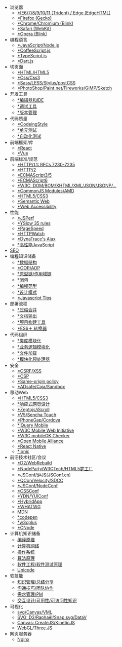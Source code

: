 - 浏览器
    - [*IE6/7/8/9/10/11 (Trident) / Edge (EdgeHTML)]()
    - [*Firefox (Gecko)]()
    - [*Chrome/Chromium (Blink)]()
    - [*Safari (WebKit)]()
    - [*Opera (Blink)]()
- 编程语言
    - [*JavaScript/Node.js](packages/wxc-minibar/)
    - [*CoffeeScript.js](packages/wxc-minibar/)
    - [*TypeScript.js](packages/wxc-minibar/)
    - [*Dart.js](packages/wxc-minibar/)
- 切页面
    - [*HTML/HTML5](cutpage/html/)
    - [*Css/Css3](cutpage/css/)
    - [*Sass/LESS/Stylus/postCSS](cutpage/html/)
    - [*PhotoShop/Paint.net/Fireworks/GIMP/Sketch](cutpage/css/)
- 开发工具
    - [*编辑器和IDE](packages/wxc-button/)
    - [*调试工具](packages/wxc-button/)
    - [*版本管理](packages/wxc-button/)
- 代码质量
    - [*CodeingStyle](packages/wxc-button/)
    - [*单元测试](packages/wxc-button/)
    - [*自动化测试](packages/wxc-button/)
- 前端框架/库
    - [*React](packages/wxc-checkbox/)
    - [*Vue](packages/wxc-checkbox/)
- 前端标准/规范
    - [*HTTP/1.1: RFCs 7230-7235](packages/wxc-city/)
    - [*HTTP/2](packages/wxc-city/)
    - [*ECMAScript3/5](packages/wxc-city/)
    - [*ECMAScript6](packages/wxc-city/)
    - [*W3C: DOM/BOM/XHTML/XML/JSON/JSONP/...](packages/wxc-city/)
    - [*CommonJS Modules/AMD](packages/wxc-city/)
    - [*HTML5/CSS3](packages/wxc-city/)
    - [*Semantic Web](packages/wxc-city/)
    - [*Web Accessibility](packages/wxc-city/)
- 性能
    - [*JSPerf](packages/wxc-dialog/)
    - [*YSlow 35 rules](packages/wxc-dialog/)
    - [*PageSpeed](packages/wxc-dialog/)
    - [*HTTPWatch](packages/wxc-dialog/)
    - [*DynaTrace's Ajax](packages/wxc-dialog/)
    - [*高性能JavaScript](packages/wxc-dialog/)
- [SEO]()
- 编程知识储备
    - [*数据结构]()
    - [*OOP/AOP]()
    - [*原型链/作用域链]()
    - [*闭包]()
    - [*编程范型]()
    - [*设计模式]()
    - [*Javascript Tips]()
- 部署流程
    - [*压缩合并]()
    - [*文档输出]()
    - [*项目构建工具]()
    - [*ES6＋ 转换器]()
- 代码组织
    - [*类库模块化]()
    - [*业务逻辑模块化]()
    - [*文件加载]()
    - [*模块化预处理器]()
- 安全
    - [*CSRF/XSS]()
    - [*CSP]()
    - [*Same-origin policy]()
    - [*ADsafe/Caja/Sandbox]()
- 移动Web
    - [*HTML5/CSS3]()
    - [*响应式网页设计]()
    - [*Zeptojs/iScroll]()
    - [*V5/Sencha Touch]()
    - [*PhoneGap/Cordova]()
    - [*jQuery Mobile]()
    - [*W3C Mobile Web Initiative]()
    - [*W3C mobileOK Checker]()
    - [*Open Mobile Alliance]()
    - [*React Native]()
    - [*ionic]()
- 前沿技术社区/会议
    - [*D2/WebRebuild]()
    - [*NodeParty/W3CTech/HTML5梦工厂]()
    - [*JSConf/沪JS(JSConf.cn)]()
    - [*QCon/Velocity/SDCC]()
    - [*JSConf/NodeConf]()
    - [*CSSConf]()
    - [*YDN/YUIConf]()
    - [*HybridApp]()
    - [*WHATWG]()
    - [MDN](https://developer.mozilla.org/zh-CN/)
    - [*codepen]()
    - [*w3cplus]()
    - [*CNode]()
- 计算机知识储备
    - [编译原理](packages/wxc-checkbox/)
    - [计算机网络](packages/wxc-checkbox/)
    - [操作系统](packages/wxc-checkbox/)
    - [算法原理](packages/wxc-checkbox/)
    - [软件工程/软件测试原理](packages/wxc-checkbox/)
    - [Unicode](packages/wxc-checkbox/)
- 软技能
    - [知识管理/总结分享](packages/utils/)
    - [沟通技巧/团队协作](packages/utils/)
    - [需求管理/PM](packages/utils/)
    - [交互设计/可用性/可访问性知识](packages/utils/)
- 可视化
    - [svg/Canvas/VML](packages/wxc-dialog/)
    - [SVG: D3/Raphaël/Snap.svg/DataV]()
    - [Canvas: CreateJS/KineticJS]()
    - [WebGL/Three.JS]()
- 网页服务器
    - [Nginx]()
